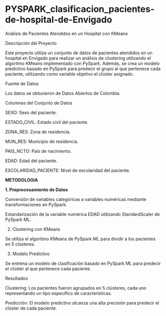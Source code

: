# PYSPARK_clasificacion_pacientes-de-hospital-de-Envigado

Análisis de Pacientes Atendidos en un Hospital con KMeans

Descripción del Proyecto

Este proyecto utiliza un conjunto de datos de pacientes atendidos en un hospital en Envigado para realizar un análisis de clustering utilizando el algoritmo KMeans implementado con PySpark. Además, se crea un modelo predictivo basado en PySpark para predecir el grupo al que pertenece cada paciente, utilizando como variable objetivo el clúster asignado.

Fuente de Datos

Los datos se obtuvieron de Datos Abiertos de Colombia.

Columnas del Conjunto de Datos

SEXO: Sexo del paciente.

ESTADO_CIVIL: Estado civil del paciente.

ZONA_RES: Zona de residencia.

MUN_RES: Municipio de residencia.

PAIS_NCTO: País de nacimiento.

EDAD: Edad del paciente.

ESCOLARIDAD_PACIENTE: Nivel de escolaridad del paciente.

**METODOLOGIA**

**1. Preprocesamiento de Datos**

Conversión de variables categóricas a variables numéricas mediante transformaciones en PySpark.

Estandarización de la variable numérica EDAD utilizando StandardScaler de PySpark ML.

2. Clustering con KMeans

Se utiliza el algoritmo KMeans de PySpark ML para dividir a los pacientes en 5 clústeres.

3. Modelo Predictivo

Se entrena un modelo de clasificación basado en PySpark ML para predecir el clúster al que pertenece cada paciente.

Resultados

Clustering: Los pacientes fueron agrupados en 5 clústeres, cada uno representando un tipo específico de características.

Predicción: El modelo predictivo alcanza una alta precisión para predecir el clúster de cada paciente.
